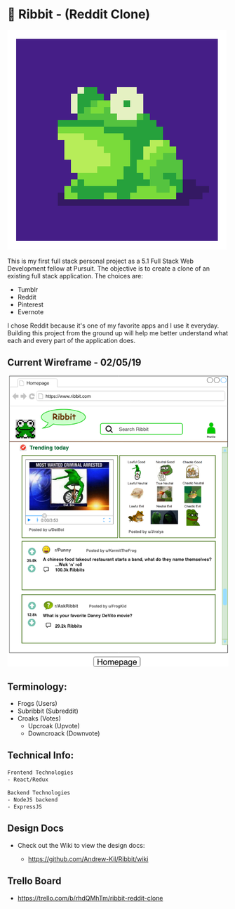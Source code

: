# 🐸 Ribbit - (Reddit Clone)

![Jumping Frog](/jumping_frog.gif)

This is my first full stack personal project as a 5.1 Full Stack Web Development fellow at Pursuit. The objective is to create a clone of an existing full stack application. The choices are:
- Tumblr
- Reddit
- Pinterest
- Evernote

I chose Reddit because it's one of my favorite apps and I use it everyday. Building this project from the ground up will help me better understand what each and every part of the application does.

## Current Wireframe - 02/05/19

![Ribbit](/wireframes/homepage.png)

## Terminology:
- Frogs (Users)
- Subribbit (Subreddit)
- Croaks (Votes)
  - Upcroak (Upvote)
  - Downcroack (Downvote)

## Technical Info:

```
Frontend Technologies
- React/Redux
```

```
Backend Technologies
- NodeJS backend
- ExpressJS
```

## Design Docs

- Check out the Wiki to view the design docs:

  - https://github.com/Andrew-Kil/Ribbit/wiki
  
## Trello Board

- https://trello.com/b/rhdQMhTm/ribbit-reddit-clone
